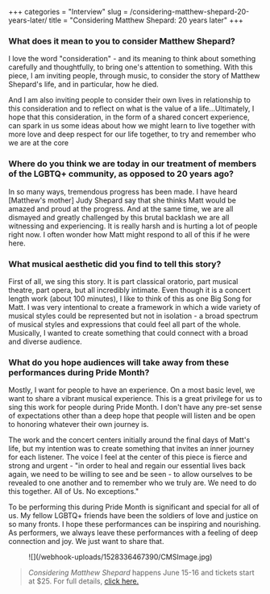 +++
categories = "Interview"
slug = /considering-matthew-shepard-20-years-later/
title = "Considering Matthew Shepard: 20 years later"
+++

### What does it mean to you to consider Matthew Shepard?

I love the word "consideration" - and its meaning to think about something carefully and thoughtfully, to bring one's attention to something. With this piece, I am inviting people, through music, to consider the story of Matthew Shepard's life, and in particular, how he died. 

And I am also inviting people to consider their own lives in relationship to this consideration and to reflect on what is the value of a life...Ultimately, I hope that this consideration, in the form of a shared concert experience, can spark in us some ideas about how we might learn to live together with more love and deep respect for our life together, to try and remember who we are at the core 

### Where do you think we are today in our treatment of members of the LGBTQ+ community, as opposed to 20 years ago?

In so many ways, tremendous progress has been made. I have heard [Matthew's mother] Judy Shepard say that she thinks Matt would be amazed and proud at the progress. And at the same time, we are all dismayed and greatly challenged by this brutal backlash we are all witnessing and experiencing. It is really harsh and is hurting a lot of people right now. I often wonder how Matt might respond to all of this if he were here.

### What musical aesthetic did you find to tell this story?

First of all, we sing this story. It is part classical oratorio, part musical theatre, part opera, but all incredibly intimate. Even though it is a concert length work (about 100 minutes), I like to think of this as one Big Song for Matt. I was very intentional to create a framework in which a wide variety of musical styles could be represented but not in isolation - a broad spectrum of musical styles and expressions that could feel all part of the whole. Musically, I wanted to create something that could connect with a broad and diverse audience.

### What do you hope audiences will take away from these performances during Pride Month?

Mostly, I want for people to have an experience. On a most basic level, we want to share a vibrant musical experience. This is a great privilege for us to sing this work for people during Pride Month. I don't have any pre-set sense of expectations other than a deep hope that people will listen and be open to honoring whatever their own journey is.   

The work and the concert centers initially around the final days of Matt's life, but my intention was to create something that invites an inner journey for each listener. The voice I feel at the center of this piece is fierce and strong and urgent - "in order to heal and regain our essential lives back again, we need to be willing to see and be seen - to allow ourselves to be revealed to one another and to remember who we truly are. We need to do this together. All of Us. No exceptions." 

To be performing this during Pride Month is significant and special for all of us. My fellow LGBTQ+ friends have been the soldiers of love and justice on so many fronts. I hope these performances can be inspiring and nourishing. As performers, we always leave these performances with a feeling of deep connection and joy. We just want to share that.

<figure data-type="image">
![](/webhook-uploads/1528336467390/CMSImage.jpg)
</figure>

>*Considering Matthew Shepard* happens June 15-16 and tickets start at $25. For full details, [click here.](https://www.fordtheatres.org/calendar/considering-matthew-shepard)
